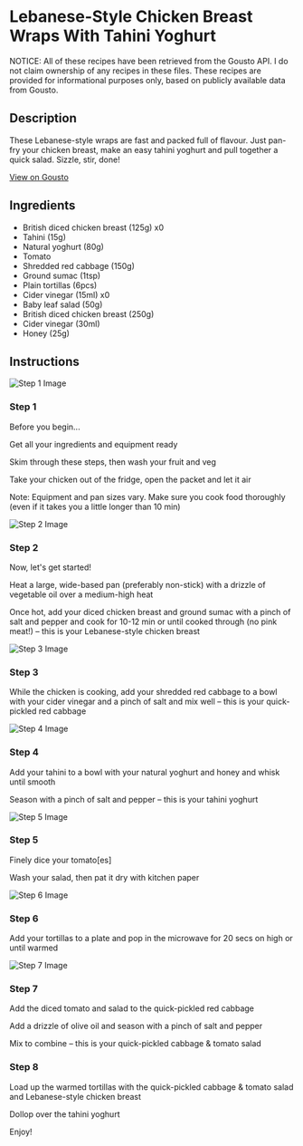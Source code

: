 # Lebanese-Style Chicken Breast Wraps With Tahini Yoghurt

NOTICE: All of these recipes have been retrieved from the Gousto API. I do not claim ownership of any recipes in these files. These recipes are provided for informational purposes only, based on publicly available data from Gousto.

## Description

These Lebanese-style wraps are fast and packed full of flavour. Just pan-fry your chicken breast, make an easy tahini yoghurt and pull together a quick salad. Sizzle, stir, done!

[View on Gousto](https://www.gousto.co.uk/recipes/cookbook/lebanese-style-chicken-breast-wraps-with-tahini-yoghurt)

## Ingredients

- British diced chicken breast (125g) x0
- Tahini (15g)
- Natural yoghurt (80g)
- Tomato
- Shredded red cabbage (150g)
- Ground sumac (1tsp)
- Plain tortillas (6pcs)
- Cider vinegar (15ml) x0
- Baby leaf salad (50g)
- British diced chicken breast (250g)
- Cider vinegar (30ml)
- Honey (25g)

## Instructions

![Step 1 Image](https://production-media.gousto.co.uk/cms/recipe-step-image/Admin10mm-Step-1-1721210154218-x200.jpg)

### Step 1

Before you begin...

Get all your ingredients and equipment ready

Skim through these steps, then wash your fruit and veg

Take your chicken out of the fridge, open the packet and let it air  

Note: Equipment and pan sizes vary. Make sure you cook food thoroughly (even if it takes you a little longer than 10 min)

![Step 2 Image](https://production-media.gousto.co.uk/cms/recipe-step-image/Step-2-1721210247462-x200.jpg)

### Step 2

Now, let's get started!

Heat a large, wide-based pan (preferably non-stick) with a drizzle of vegetable oil over a medium-high heat

Once hot, add your diced chicken breast and ground sumac with a pinch of salt and pepper and cook for 10-12 min or until cooked through (no pink meat!) – this is your Lebanese-style chicken breast

![Step 3 Image](https://production-media.gousto.co.uk/cms/recipe-step-image/Step-3-1721210263780-x200.jpg)

### Step 3

While the chicken is cooking, add your shredded red cabbage to a bowl with your cider vinegar and a pinch of salt and mix well – this is your quick-pickled red cabbage

![Step 4 Image](https://production-media.gousto.co.uk/cms/recipe-step-image/Step-4-1721210282483-x200.jpg)

### Step 4

Add your tahini to a bowl with your natural yoghurt and honey and whisk until smooth

Season with a pinch of salt and pepper – this is your tahini yoghurt

![Step 5 Image](https://production-media.gousto.co.uk/cms/recipe-step-image/Step-5-1721210292419-x200.jpg)

### Step 5

Finely dice your tomato[es]

Wash your salad, then pat it dry with kitchen paper

![Step 6 Image](https://production-media.gousto.co.uk/cms/recipe-step-image/Step-6-1721210320831-x200.jpg)

### Step 6

Add your tortillas to a plate and pop in the microwave for 20 secs on high or until warmed

![Step 7 Image](https://production-media.gousto.co.uk/cms/recipe-step-image/Step-7-1721218434992-x200.jpg)

### Step 7

Add the diced tomato and salad to the quick-pickled red cabbage

Add a drizzle of olive oil and season with a pinch of salt and pepper

Mix to combine – this is your quick-pickled cabbage & tomato salad

### Step 8

Load up the warmed tortillas with the quick-pickled cabbage & tomato salad and Lebanese-style chicken breast

Dollop over the tahini yoghurt

Enjoy!

